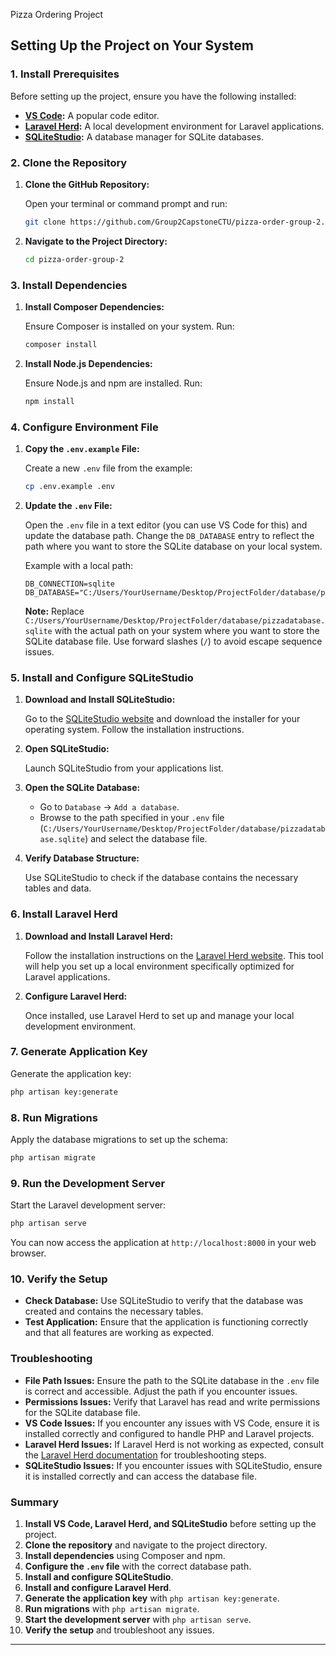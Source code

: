 Pizza Ordering Project

## **Setting Up the Project on Your System**

### **1. Install Prerequisites**

Before setting up the project, ensure you have the following installed:

- **[VS Code](https://code.visualstudio.com/):** A popular code editor.
- **[Laravel Herd](https://laravelherd.com/):** A local development environment for Laravel applications.
- **[SQLiteStudio](https://sqlitestudio.pl/):** A database manager for SQLite databases.

### **2. Clone the Repository**

1. **Clone the GitHub Repository:**

   Open your terminal or command prompt and run:

   ```bash
   git clone https://github.com/Group2CapstoneCTU/pizza-order-group-2.git
   ```

2. **Navigate to the Project Directory:**

   ```bash
   cd pizza-order-group-2
   ```

### **3. Install Dependencies**

1. **Install Composer Dependencies:**

   Ensure Composer is installed on your system. Run:

   ```bash
   composer install
   ```

2. **Install Node.js Dependencies:**

   Ensure Node.js and npm are installed. Run:

   ```bash
   npm install
   ```

### **4. Configure Environment File**

1. **Copy the `.env.example` File:**

   Create a new `.env` file from the example:

   ```bash
   cp .env.example .env
   ```

2. **Update the `.env` File:**

   Open the `.env` file in a text editor (you can use VS Code for this) and update the database path. Change the `DB_DATABASE` entry to reflect the path where you want to store the SQLite database on your local system.

   Example with a local path:

   ```env
   DB_CONNECTION=sqlite
   DB_DATABASE="C:/Users/YourUsername/Desktop/ProjectFolder/database/pizzadatabase.sqlite"
   ```

   **Note:** Replace `C:/Users/YourUsername/Desktop/ProjectFolder/database/pizzadatabase.sqlite` with the actual path on your system where you want to store the SQLite database file. Use forward slashes (`/`) to avoid escape sequence issues.

### **5. Install and Configure SQLiteStudio**

1. **Download and Install SQLiteStudio:**

   Go to the [SQLiteStudio website](https://sqlitestudio.pl/) and download the installer for your operating system. Follow the installation instructions.

2. **Open SQLiteStudio:**

   Launch SQLiteStudio from your applications list.

3. **Open the SQLite Database:**

   - Go to `Database` -> `Add a database`.
   - Browse to the path specified in your `.env` file (`C:/Users/YourUsername/Desktop/ProjectFolder/database/pizzadatabase.sqlite`) and select the database file.

4. **Verify Database Structure:**

   Use SQLiteStudio to check if the database contains the necessary tables and data.

### **6. Install Laravel Herd**

1. **Download and Install Laravel Herd:**

   Follow the installation instructions on the [Laravel Herd website](https://laravelherd.com/). This tool will help you set up a local environment specifically optimized for Laravel applications.

2. **Configure Laravel Herd:**

   Once installed, use Laravel Herd to set up and manage your local development environment.

### **7. Generate Application Key**

Generate the application key:

```bash
php artisan key:generate
```

### **8. Run Migrations**

Apply the database migrations to set up the schema:

```bash
php artisan migrate
```

### **9. Run the Development Server**

Start the Laravel development server:

```bash
php artisan serve
```

You can now access the application at `http://localhost:8000` in your web browser.

### **10. Verify the Setup**

- **Check Database:** Use SQLiteStudio to verify that the database was created and contains the necessary tables.
- **Test Application:** Ensure that the application is functioning correctly and that all features are working as expected.

### **Troubleshooting**

- **File Path Issues:** Ensure the path to the SQLite database in the `.env` file is correct and accessible. Adjust the path if you encounter issues.
- **Permissions Issues:** Verify that Laravel has read and write permissions for the SQLite database file.
- **VS Code Issues:** If you encounter any issues with VS Code, ensure it is installed correctly and configured to handle PHP and Laravel projects.
- **Laravel Herd Issues:** If Laravel Herd is not working as expected, consult the [Laravel Herd documentation](https://laravelherd.com/docs) for troubleshooting steps.
- **SQLiteStudio Issues:** If you encounter issues with SQLiteStudio, ensure it is installed correctly and can access the database file.

### **Summary**

1. **Install VS Code, Laravel Herd, and SQLiteStudio** before setting up the project.
2. **Clone the repository** and navigate to the project directory.
3. **Install dependencies** using Composer and npm.
4. **Configure the `.env` file** with the correct database path.
5. **Install and configure SQLiteStudio**.
6. **Install and configure Laravel Herd**.
7. **Generate the application key** with `php artisan key:generate`.
8. **Run migrations** with `php artisan migrate`.
9. **Start the development server** with `php artisan serve`.
10. **Verify the setup** and troubleshoot any issues.

---
